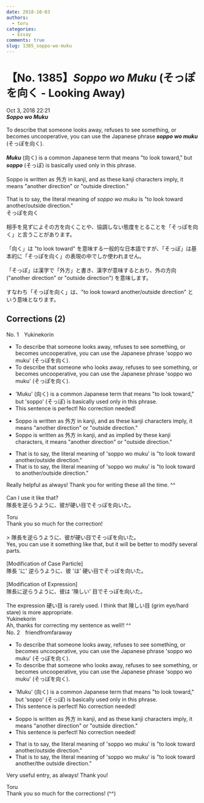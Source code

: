 ```yaml
---
date: 2018-10-03
authors:
  - toru
categories:
  - Essay
comments: true
slug: 1385_soppo-wo-muku
---
```


# 【No. 1385】<strong><em>Soppo wo Muku</strong></em> (そっぽを向く - Looking Away)
<div class="date">Oct 3, 2018 22:21</div>
<div id="post"><div id="body_show_ori">
<strong><em>Soppo wo Muku</strong></em><br/><br/>To describe that someone looks away, refuses to see something, or becomes uncooperative, you can use the Japanese phrase <strong><em>soppo wo muku</em></strong> (そっぽを向く).<br/><br/><strong><em>Muku</em></strong> (向く) is a common Japanese term that means "to look toward," but <strong><em>soppo</em></strong> (そっぽ) is basically used only in this phrase.<br/><br/>Soppo is written as 外方 in kanji, and as these kanji characters imply, it means "another direction" or "outside direction."<br/><br/>That is to say, the literal meaning of <em>soppo wo muku</em> is "to look toward another/outside direction."
</div></div>

<!-- more -->

<div id="post_ja"><div id="body_show_mo">
そっぽを向く<br/><br/>相手を見ずによその方を向くことや、協調しない態度をとることを「そっぽを向く」と言うことがあります。<br/><br/>「向く」は "to look toward" を意味する一般的な日本語ですが、「そっぽ」は基本的に「そっぽを向く」の表現の中でしか使われません。<br/><br/>「そっぽ」は漢字で「外方」と書き、漢字が意味するとおり、外の方向 ("another direction" or "outside direction") を意味します。<br/><br/>すなわち「そっぽを向く」は、"to look toward another/outside direction" という意味となります。
</div></div>

## Corrections (2)
<div id="block"><div class="first_name"> No. 1　<span class="just_name">Yukinekorin</span></div><div id="block2">
<ul class="correction_field">
<li class="incorrect">To describe that someone looks away, refuses to see something, or becomes uncooperative, you can use the Japanese phrase 'soppo wo muku' (そっぽを向く).</li>
<li class="corrected correct">
To describe <span class="f_blue"><span class="sline">that</span></span> someone <span class="f_blue">who</span> looks away, refuses to see something, or becomes uncooperative, you can use the Japanese phrase 'soppo wo muku' (そっぽを向く).
</li>
</ul>
<ul class="correction_field">
<li class="incorrect">'Muku' (向く) is a common Japanese term that means "to look toward," but 'soppo' (そっぽ) is basically used only in this phrase.</li>
<li class="corrected perfect">This sentence is perfect! No correction needed!</li>
</ul>
<ul class="correction_field">
<li class="incorrect">Soppo is written as 外方 in kanji, and as these kanji characters imply, it means "another direction" or "outside direction."</li>
<li class="corrected correct">
Soppo is written as 外方 in kanji, and as <span class="f_blue">implied by </span>these kanji characters, it means "another direction" or "outside direction."
</li>
</ul>
<ul class="correction_field">
<li class="incorrect">That is to say, the literal meaning of 'soppo wo muku' is "to look toward another/outside direction."</li>
<li class="corrected correct">
That is to say, the literal meaning of 'soppo wo muku' is "to look toward <span class="f_blue">to </span>another/outside direction."
</li>
</ul>
<p class="comment_small">
 Really helpful as always! Thank you for writing these all the time. ^^
 <br/>
 <br/>
 Can I use it like that?
 <br/>
 隊長を逆らうように、彼が硬い目でそっぽを向いた。
</p>

</div><div class="name"><span class="just_name">Toru</span><br>
Thank you so much for the correction!<br/><br/>&gt; 隊長を逆らうように、彼が硬い目でそっぽを向いた。<br/>Yes, you can use it something like that, but it will be better to modify several parts.<br/><br/>[Modification of Case Particle]<br/>隊長 'に' 逆らうように、彼 'は' 硬い目でそっぽを向いた。<br/><br/>[Modification of Expression]<br/>隊長に逆らうように、彼は '険しい' 目でそっぽを向いた。<br/><br/>The expression 硬い目 is rarely used. I think that 険しい目 (grim eye/hard stare) is more appropriate.
</div>
<div class="name"><span class="just_name">Yukinekorin</span><br>
Ah, thanks for correcting my sentence as well!! ^^
</div>
</div>
<div id="block"><div class="first_name"> No. 2　<span class="just_name">friendfromfaraway</span></div><div id="block2">
<ul class="correction_field">
<li class="incorrect">To describe that someone looks away, refuses to see something, or becomes uncooperative, you can use the Japanese phrase 'soppo wo muku' (そっぽを向く).</li>
<li class="corrected correct">
To describe <span class="f_gray"><span class="sline">that </span></span>someone <span class="f_red">who </span>looks away, refuses to see something, or becomes uncooperative, you can use the Japanese phrase 'soppo wo muku' (そっぽを向く).
</li>
</ul>
<ul class="correction_field">
<li class="incorrect">'Muku' (向く) is a common Japanese term that means "to look toward," but 'soppo' (そっぽ) is basically used only in this phrase.</li>
<li class="corrected perfect">This sentence is perfect! No correction needed!</li>
</ul>
<ul class="correction_field">
<li class="incorrect">Soppo is written as 外方 in kanji, and as these kanji characters imply, it means "another direction" or "outside direction."</li>
<li class="corrected perfect">This sentence is perfect! No correction needed!</li>
</ul>
<ul class="correction_field">
<li class="incorrect">That is to say, the literal meaning of 'soppo wo muku' is "to look toward another/outside direction."</li>
<li class="corrected correct">
That is to say, the literal meaning of 'soppo wo muku' is "to look toward another/<span class="f_red">the </span>outside direction."
</li>
</ul>
<p class="comment_small">
 Very useful entry, as always! Thank you!
</p>

</div><div class="name"><span class="just_name">Toru</span><br>
Thank you so much for the corrections! (^^)
</div>
</div>
